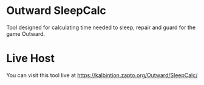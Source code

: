 # Outward SleepCalc
Tool designed for calculating time needed to sleep, repair and guard for the game Outward.

# Live Host
You can visit this tool live at https://kalbintion.zapto.org/Outward/SleepCalc/
